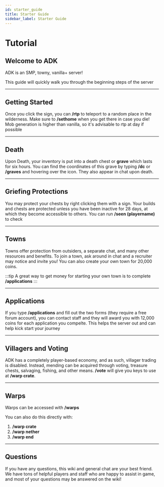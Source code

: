 ```yaml
---
id: starter_guide
title: Starter Guide
sidebar_label: Starter Guide
---
```

# Tutorial
## Welcome to ADK
ADK is an SMP, towny, vanilla+ server! 

This guide will quickly walk you through the beginning steps of the server

---

## Getting Started
Once you click the sign, you can **/rtp** to teleport to a random place in the wilderness. Make sure to **/sethome** when you get there in case you die! Mob generation is higher than vanilla, so it's advisable to rtp at day if possible

---
## Death
Upon Death, your inventory is put into a death chest or **grave** which lasts for six hours. You can find the coordinates of this grave by typing **/dc** or **/graves** and hovering over the icon. They also appear in chat upon death.

---
## Griefing Protections
You may protect your chests by right clicking them with a sign. Your builds and chests are protected unless you have been inactive for 28 days, at which they become accessible to others. You can run **/seen (playername)** to check

---
## Towns
Towns offer protection from outsiders, a separate chat, and many other resources and benefits. To join a town, ask around in chat and a recruiter may notice and invite you! You can also create your own town for 20,000 coins.


:::tip
A great way to get money for starting your own town is to complete **/applications**
:::

---
## Applications
If you type **/applications** and fill out the two forms (they require a free forum account), you can contact staff and they will award you with 12,000 coins for each application you compelte. This helps the server out and can help kick start your journey

---
## Villagers and Voting
ADK has a completely player-based economy, and as such, villager trading is disabled. Instead, mending can be acquired through voting, treasure chests, salvaging, fishing, and other means. **/vote** will give you keys to use at **/warp crate**.

---
## Warps
Warps can be accessed with **/warps**

You can also do this directly with:

1. **/warp crate**
2. **/warp nether**
3. **/warp end**

---

## Questions
If you have any questions, this wiki and general chat are your best friend. We have tons of helpful players and staff who are happy to assist in game, and most of your questions may be answered on the wiki!
